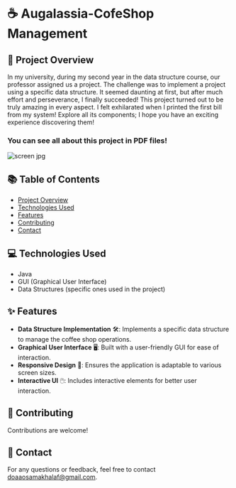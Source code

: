 # ☕ Augalassia-CofeShop Management

## 📑 Project Overview
In my university, during my second year in the data structure course, our professor assigned us a project. The challenge was to implement a project using a specific data structure. It seemed daunting at first, but after much effort and perseverance, I finally succeeded! This project turned out to be truly amazing in every aspect. I felt exhilarated when I printed the first bill from my system! Explore all its components; I hope you have an exciting experience discovering them!

### You can see all about this project in PDF files!

![screen jpg](https://github.com/DoaaOsamaK/MenuCafe-Java/assets/147305995/c24d2284-52a7-4742-aab3-28bbe6237eb3)



## 📚 Table of Contents

- [Project Overview](#-project-overview)
- [Technologies Used](#-technologies-used)
- [Features](#-features)
- [Contributing](#-contributing)
- [Contact](#-contact)

## 💻 Technologies Used
- Java
- GUI (Graphical User Interface)
- Data Structures (specific ones used in the project)
  

## ✨ Features
- **Data Structure Implementation** 🛠️: Implements a specific data structure to manage the coffee shop operations.
- **Graphical User Interface** 🖥️: Built with a user-friendly GUI for ease of interaction.
- **Responsive Design** 📱: Ensures the application is adaptable to various screen sizes.
- **Interactive UI** 🖱️: Includes interactive elements for better user interaction.


## 🤝 Contributing
Contributions are welcome!

## 📧 Contact
For any questions or feedback, feel free to contact [doaaosamakhalaf@gmail.com](mailto:doaaosamakhalaf@gmail.com).
